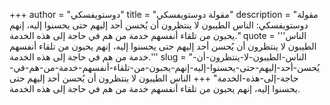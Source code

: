 +++
author = "دوستويفسكي"
title = "مقولة دوستويفسكي"
description = "مقولة دوستويفسكي: الناس الطيبون لا ينتظرون أن يُحسن أحد إليهم حتى يحسنوا إليه، إنهم يحبون من تلقاء أنفسهم خدمة من هم في حاجة إلى هذه الخدمة."
quote = '''الناس الطيبون لا ينتظرون أن يُحسن أحد إليهم حتى يحسنوا إليه، إنهم يحبون من تلقاء أنفسهم خدمة من هم في حاجة إلى هذه الخدمة.''' 
slug = "الناس-الطيبون-لا-ينتظرون-أن-يُحسن-أحد-إليهم-حتى-يحسنوا-إليه-إنهم-يحبون-من-تلقاء-أنفسهم-خدمة-من-هم-في-حاجة-إلى-هذه-الخدمة"
+++
الناس الطيبون لا ينتظرون أن يُحسن أحد إليهم حتى يحسنوا إليه، إنهم يحبون من تلقاء أنفسهم خدمة من هم في حاجة إلى هذه الخدمة.
